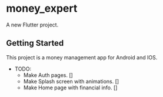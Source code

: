 # money_expert

A new Flutter project.

## Getting Started

This project is a money management app for Android and IOS.

- TODO:
  - Make Auth pages. []
  - Make Splash screen with animations. []
  - Make Home page with financial info. []

